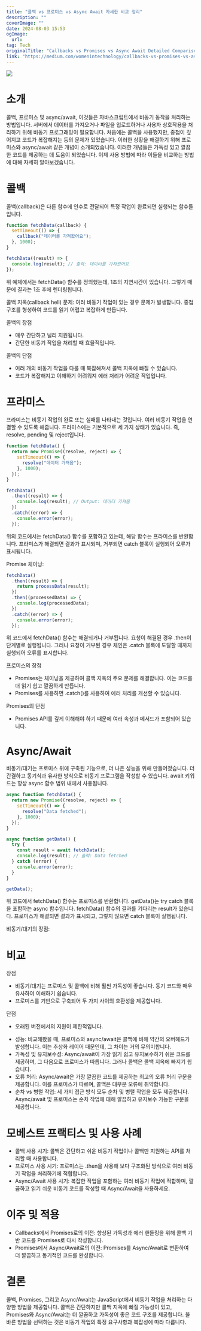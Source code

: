 ```yaml
---
title: "콜백 vs 프로미스 vs Async Await 자세한 비교 정리"
description: ""
coverImage: ""
date: 2024-08-03 15:53
ogImage: 
  url: 
tag: Tech
originalTitle: "Callbacks vs Promises vs Async Await Detailed Comparison"
link: "https://medium.com/womenintechnology/callbacks-vs-promises-vs-async-await-detailed-comparison-d1f6ae7c778a"
---
```




<img src="/assets/img/CallbacksvsPromisesvsAsyncAwaitDetailedComparison_0.png" />

# 소개

콜백, 프로미스 및 async/await, 이것들은 자바스크립트에서 비동기 동작을 처리하는 방법입니다. 서버에서 데이터를 가져오거나 파일을 업로드하거나 사용자 상호작용을 처리하기 위해 비동기 프로그래밍이 필요합니다. 처음에는 콜백을 사용했지만, 중첩이 깊어지고 코드가 복잡해지는 등의 문제가 있었습니다. 이러한 상황을 해결하기 위해 프로미스와 async/await 같은 개념이 소개되었습니다. 이러한 개념들은 가독성 있고 깔끔한 코드를 제공하는 데 도움이 되었습니다. 이제 사용 방법에 따라 이들을 비교하는 방법에 대해 자세히 알아보겠습니다.

# 콜백

<div class="content-ad"></div>

콜백(callback)은 다른 함수에 인수로 전달되어 특정 작업이 완료되면 실행되는 함수들입니다.

```js
function fetchData(callback) {
  setTimeout(() => {
    callback("데이터를 가져왔어요");
  }, 1000);
}

fetchData((result) => {
  console.log(result); // 출력: 데이터를 가져왔어요
});
```

위 예제에서는 fetchData() 함수를 정의했는데, 1초의 지연시간이 있습니다. 그렇기 때문에 결과는 1초 후에 렌더링됩니다.

콜백 지옥(callback hell) 문제: 여러 비동기 작업이 있는 경우 문제가 발생합니다. 중첩 구조를 형성하여 코드를 읽기 어렵고 복잡하게 만듭니다.

<div class="content-ad"></div>

콜백의 장점

- 매우 간단하고 널리 지원됩니다.
- 간단한 비동기 작업을 처리할 때 효율적입니다.

콜백의 단점

- 여러 개의 비동기 작업을 다룰 때 복잡해져서 콜백 지옥에 빠질 수 있습니다.
- 코드가 복잡해지고 이해하기 어려워져 에러 처리가 어려운 작업입니다.

<div class="content-ad"></div>

# 프라미스

프라미스는 비동기 작업의 완료 또는 실패를 나타내는 것입니다. 여러 비동기 작업을 연결할 수 있도록 해줍니다. 프라미스에는 기본적으로 세 가지 상태가 있습니다. 즉, resolve, pending 및 reject입니다.

```js
function fetchData() {
  return new Promise((resolve, reject) => {
    setTimeout(() => {
      resolve("데이터 가져옴");
    }, 1000);
  });
}

fetchData()
  .then((result) => {
    console.log(result); // Output: 데이터 가져옴
  })
  .catch((error) => {
    console.error(error);
  });
```

위의 코드에서는 fetchData() 함수를 포함하고 있는데, 해당 함수는 프라미스를 반환합니다. 프라미스가 해결되면 결과가 표시되며, 거부되면 catch 블록이 실행되어 오류가 표시됩니다.

<div class="content-ad"></div>

Promise 체이닝:

```js
fetchData()
  .then((result) => {
    return processData(result);
  })
  .then((processedData) => {
    console.log(processedData);
  })
  .catch((error) => {
    console.error(error);
  });
```

위 코드에서 fetchData() 함수는 해결되거나 거부됩니다. 요청이 해결된 경우 .then이 단계별로 실행됩니다. 그러나 요청이 거부된 경우 체인은 .catch 블록에 도달할 때까지 실행되어 오류를 표시합니다.

프로미스의 장점

<div class="content-ad"></div>

- Promises는 체이닝을 제공하여 콜백 지옥의 주요 문제를 해결합니다. 이는 코드를 더 읽기 쉽고 깔끔하게 만듭니다.
- Promises를 사용하면 .catch()를 사용하여 에러 처리를 개선할 수 있습니다.

Promises의 단점

- Promises API를 깊게 이해해야 하기 때문에 여러 속성과 메서드가 포함되어 있습니다.

# Async/Await

<div class="content-ad"></div>

비동기/대기는 프로미스 위에 구축된 기능으로, 더 나은 성능을 위해 만들어졌습니다. 더 간결하고 동기식과 유사한 방식으로 비동기 프로그램을 작성할 수 있습니다. await 키워드는 항상 async 함수 범위 내에서 사용됩니다.

```js
async function fetchData() {
  return new Promise((resolve, reject) => {
    setTimeout(() => {
      resolve("Data fetched");
    }, 1000);
  });
}

async function getData() {
  try {
    const result = await fetchData();
    console.log(result); // 출력: Data fetched
  } catch (error) {
    console.error(error);
  }
}

getData();
```

위 코드에서 fetchData() 함수는 프로미스를 반환합니다. getData()는 try catch 블록을 포함하는 async 함수입니다. fetchData() 함수의 결과를 기다리는 result가 있습니다. 프로미스가 해결되면 결과가 표시되고, 그렇지 않으면 catch 블록이 실행됩니다.

비동기/대기의 장점:

<div class="content-ad"></div>

# 비교

장점

- 비동기/대기는 프로미스 및 콜백에 비해 훨씬 가독성이 좋습니다. 동기 코드와 매우 유사하여 이해하기 쉽습니다.
- 프로미스를 기반으로 구축되어 두 가지 사이의 호환성을 제공합니다.

단점

- 오래된 버전에서의 지원이 제한적입니다.

<div class="content-ad"></div>

- 성능: 비교해봤을 때, 프로미스와 async/await은 콜백에 비해 약간의 오버헤드가 발생합니다. 이는 추상화 레이어 때문인데, 그 차이는 거의 무의미합니다.
- 가독성 및 유지보수성: Async/await이 가장 읽기 쉽고 유지보수하기 쉬운 코드를 제공하며, 그 다음으로 프로미스가 따릅니다. 그러나 콜백은 콜백 지옥에 빠지기 쉽습니다.
- 오류 처리: Async/await은 가장 깔끔한 코드를 제공하는 최고의 오류 처리 구문을 제공합니다. 이를 프로미스가 따르며, 콜백은 대부분 오류에 취약합니다.
- 순차 vs 병렬 작업: 세 가지 접근 방식 모두 순차 및 병렬 작업을 모두 제공합니다. Async/await 및 프로미스는 순차 작업에 대해 깔끔하고 유지보수 가능한 구문을 제공합니다.

# 모베스트 프랙티스 및 사용 사례

- 콜백 사용 시기: 콜백은 간단하고 쉬운 비동기 작업이나 콜백만 지원하는 API를 처리할 때 사용합니다.
- 프로미스 사용 시기: 프로미스는 .then을 사용해 보다 구조화된 방식으로 여러 비동기 작업을 처리하기에 적합합니다.
- Async/Await 사용 시기: 복잡한 작업을 포함하는 여러 비동기 작업에 적합하며, 깔끔하고 읽기 쉬운 비동기 코드를 작성할 때 Async/Await을 사용하세요.

# 이주 및 적용

<div class="content-ad"></div>

- Callbacks에서 Promises로의 이전: 향상된 가독성과 에러 핸들링을 위해 콜백 기반 코드를 Promises로 다시 작성합니다.
- Promises에서 Async/Await로의 이전: Promises를 Async/Await로 변환하여 더 깔끔하고 동기적인 코드를 완성합니다.

# 결론

콜백, Promises, 그리고 Async/Await는 JavaScript에서 비동기 작업을 처리하는 다양한 방법을 제공합니다. 콜백은 간단하지만 콜백 지옥에 빠질 가능성이 있고, Promises와 Async/Await는 더 깔끔하고 가독성이 좋은 코드 구조를 제공합니다. 올바른 방법을 선택하는 것은 비동기 작업의 특정 요구사항과 복잡성에 따라 다릅니다.
